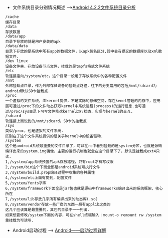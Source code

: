 - 文件系统目录分别情况概述 -->[Android 4.2.2文件系统目录分析](http://blog.csdn.net/jscese/article/details/40897703)<br/>
```
/cache 
缓存目录
/data 
存放数据
/data/app 
目录下存放的就是用户安装的apk
/data/data 
目录下存放的是系统中所有app的数据文件，以apk包名区分,其中会有提交的数据库以及xml数据文件.
/dev linux
设备文件夹，存放设备节点文件，挂载的是tmpfs格式文件系统
/etc 
软连接指向/system/etc，这个目录一般用于存放系统中的各种配置文件
/mnt
外部挂载点目录，作为外部存储设备的挂载点路径，往下的分支常用的包括/mnt/sdcard为android默认SD卡挂载点.
/proc
一个虚拟的文件系统，由kernel提供，不是实际的存储空间，存在kenel管理的内存中，应用层可通过/proc下的文件动态获取kernel中系统进程(process)的运行信息.也可通过/proc/sys目录下可写文件修改kernel运行状态，实现与kernel的交互.
/sdcard
软连接上面说到的/mnt/sdcard，SD卡的挂载点
/sys
类似/proc，也是虚拟的文件系统.
区别在于这个文件系统提供的是关乎kernel中的设备驱动.
/system
这个是android系统最重要的文件目录了，可以在rc中看到挂载的是system分区，也就是源码编译出来的system.img镜像，主要的运行机制也就全在这个目录下了，默认是挂载成ext4只读.
1,/system/app系统预置的apk存放路径，只有root才有写权限
2,/sysem/bin这个下面全部是android系统可执行文件
3,/system/build.prop编译过程中收集的各种属性
4,/system/etc上面有提到，配置文件
5,/system/fonts字库
6,/system/framework下面全是jar包也就是源码中frameworks编译出来的系统框架，核心所在
7,/system/lib存放几乎所有编译出来的动态库(.so)
8,/system/vendor存放一些厂商的东西一般有applib之类的
这几个应该算是最重要的，其它的目录不一一列出.
如果想要修改/system下面的内容，可在shell终端输入：mount-o remount rw /system
重挂载为可读写.
```

- Android启动过程 --> [ Android——启动过程详解](http://blog.csdn.net/jscese/article/details/17115395)